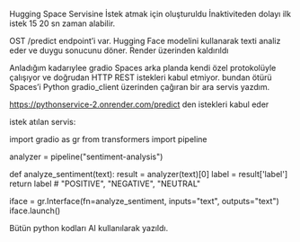 Hugging Space Servisine İstek atmak için oluşturuldu
İnaktiviteden dolayı ilk istek 15 20 sn zaman alabilir.

OST /predict endpoint’i var.
Hugging Face modelini kullanarak texti analiz eder ve duygu sonucunu döner. Render üzerinden kaldırıldı

Anladığım kadarıylee gradio Spaces arka planda kendi özel protokolüyle çalışıyor ve doğrudan HTTP REST istekleri kabul etmiyor.
bundan ötürü Spaces’i Python gradio_client üzerinden çağıran bir ara servis yazdım.

https://pythonservice-2.onrender.com/predict den istekleri kabul eder

istek atılan servis:

import gradio as gr
from transformers import pipeline

analyzer = pipeline("sentiment-analysis")

def analyze_sentiment(text):
    result = analyzer(text)[0]
    label = result['label']
    return label  # "POSITIVE", "NEGATIVE", "NEUTRAL"

iface = gr.Interface(fn=analyze_sentiment, inputs="text", outputs="text")
iface.launch()

Bütün python kodları AI kullanılarak yazıldı.

